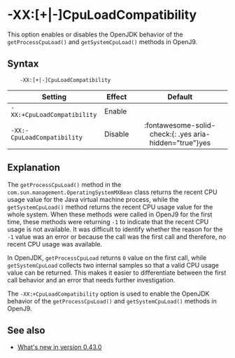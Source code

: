 <!--
* Copyright (c) 2017, 2025 IBM Corp. and others
*
* This program and the accompanying materials are made
* available under the terms of the Eclipse Public License 2.0
* which accompanies this distribution and is available at
* https://www.eclipse.org/legal/epl-2.0/ or the Apache
* License, Version 2.0 which accompanies this distribution and
* is available at https://www.apache.org/licenses/LICENSE-2.0.
*
* This Source Code may also be made available under the
* following Secondary Licenses when the conditions for such
* availability set forth in the Eclipse Public License, v. 2.0
* are satisfied: GNU General Public License, version 2 with
* the GNU Classpath Exception [1] and GNU General Public
* License, version 2 with the OpenJDK Assembly Exception [2].
*
* [1] https://www.gnu.org/software/classpath/license.html
* [2] https://openjdk.org/legal/assembly-exception.html
*
* SPDX-License-Identifier: EPL-2.0 OR Apache-2.0 OR GPL-2.0-only WITH Classpath-exception-2.0 OR GPL-2.0-only WITH OpenJDK-assembly-exception-1.0
-->

# -XX:[+|-]CpuLoadCompatibility

This option enables or disables the OpenJDK behavior of the `getProcessCpuLoad()` and `getSystemCpuLoad()` methods in OpenJ9.

## Syntax

        -XX:[+|-]CpuLoadCompatibility

| Setting               | Effect  | Default                                                                            |
|-----------------------|---------|:----------------------------------------------------------------------------------:|
| `-XX:+CpuLoadCompatibility` |  Enable   |                             |
| `-XX:-CpuLoadCompatibility` |  Disable  |   :fontawesome-solid-check:{: .yes aria-hidden="true"}<span class="sr-only">yes</span>         |

## Explanation

The `getProcessCpuLoad()` method in the `com.sun.management.OperatingSystemMXBean` class returns the recent CPU usage value for the Java virtual machine process, while the `getSystemCpuLoad()` method returns the recent CPU usage value for the whole system. When these methods were called in OpenJ9 for the first time, these methods were returning `-1` to indicate that the recent CPU usage is not available. It was difficult to identify whether the reason for the `-1` value was an error or because the call was the first call and therefore, no recent CPU usage was available.

In OpenJDK, `getProcessCpuLoad` returns `0` value on the first call, while `getSystemCpuLoad` collects two internal samples so that a valid CPU usage value can be returned. This makes it easier to differentiate between the first call behavior and an error that needs further investigation.

The `-XX:+CpuLoadCompatibility` option is used to enable the OpenJDK behavior of the `getProcessCpuLoad()` and `getSystemCpuLoad()` methods in OpenJ9.

## See also

- [What's new in version 0.43.0](version0.43.md#new-xx-cpuloadcompatibility-option-added)

<!-- ==== END OF TOPIC ==== xxcpuloadcompatibility.md ==== -->
